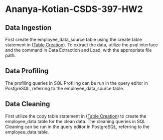 # Ananya-Kotian-CSDS-397-HW2
## Data Ingestion
First create the employee_data_source table using the create table statement in ([Table Creation](https://github.com/ananyaktn/Ananya-Kotian-CSDS-397-HW2/blob/b312a7c3a95bd611327004acb43f5e1cc8b80fe9/Table%20Creation)).
To extract the data, utilize the psql interface and the command in Data Extraction and Load, with the appropriate file path.

## Data Profiling
The profiling queries in SQL Profiling can be run in the query editor in PostgreSQL, referring to the employee_data_source table.

## Data Cleaning
First utilize the copy table statement in ([Table Creation](https://github.com/ananyaktn/Ananya-Kotian-CSDS-397-HW2/blob/b312a7c3a95bd611327004acb43f5e1cc8b80fe9/Table%20Creation)) to create the employee_data table for the clean data.
The cleaning queries in SQL Cleaning can be run in the query editor in PostgreSQL, referring to the employee_data table.
